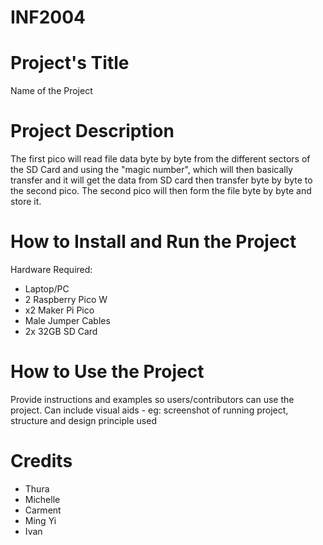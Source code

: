 # INF2004

# Project's Title
Name of the Project

# Project Description
The first pico will read file data byte by byte from the different sectors of the SD Card and using the "magic number", which will then basically transfer and it will get the data from SD card then transfer byte by byte to the second pico.
The second pico will then form the file byte by byte and store it.


# How to Install and Run the Project
Hardware Required:
- Laptop/PC
- 2 Raspberry Pico W
- x2 Maker Pi Pico
- Male Jumper Cables
- 2x 32GB SD Card

# How to Use the Project
Provide instructions and examples so users/contributors can use the project.
Can include visual aids - eg: screenshot of running project, structure and design principle used

# Credits
- Thura
- Michelle
- Carment
- Ming Yi
- Ivan
